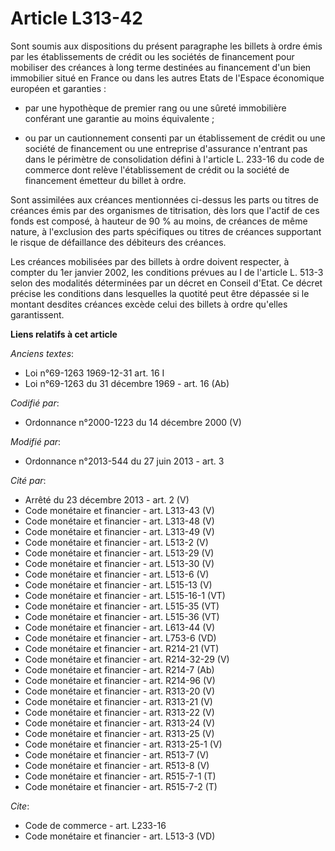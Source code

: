 # Article L313-42

Sont soumis aux dispositions du présent paragraphe les billets à ordre émis par les établissements de crédit ou les sociétés
de financement pour mobiliser des créances à long terme destinées au financement d'un bien immobilier situé en France ou dans
les autres Etats de l'Espace économique européen et garanties :

- par une hypothèque de premier rang ou une sûreté immobilière conférant une garantie au moins équivalente ;

- ou par un cautionnement consenti par un établissement de crédit ou une société de financement ou une entreprise d'assurance
n'entrant pas dans le périmètre de consolidation défini à l'article L. 233-16 du code de commerce dont relève l'établissement
de crédit ou la société de financement émetteur du billet à ordre. 

Sont assimilées aux créances mentionnées ci-dessus les parts ou titres de créances émis par des organismes de titrisation,
dès lors que l'actif de ces fonds est composé, à hauteur de 90 % au moins, de créances de même nature, à l'exclusion des
parts spécifiques ou titres de créances supportant le risque de défaillance des débiteurs des créances. 

Les créances mobilisées par des billets à ordre doivent respecter, à compter du 1er janvier 2002, les conditions prévues au I
de l'article L. 513-3 selon des modalités déterminées par un décret en Conseil d'Etat. Ce décret précise les conditions dans
lesquelles la quotité peut être dépassée si le montant desdites créances excède celui des billets à ordre qu'elles
garantissent.

**Liens relatifs à cet article**

_Anciens textes_:

  - Loi n°69-1263 1969-12-31 art. 16 I
  - Loi n°69-1263 du 31 décembre 1969 - art. 16 (Ab)

_Codifié par_:

  - Ordonnance n°2000-1223 du 14 décembre 2000 (V)

_Modifié par_:

  - Ordonnance n°2013-544 du 27 juin 2013 - art. 3

_Cité par_:

  - Arrêté du 23 décembre 2013 - art. 2 (V)
  - Code monétaire et financier - art. L313-43 (V)
  - Code monétaire et financier - art. L313-48 (V)
  - Code monétaire et financier - art. L313-49 (V)
  - Code monétaire et financier - art. L513-2 (V)
  - Code monétaire et financier - art. L513-29 (V)
  - Code monétaire et financier - art. L513-30 (V)
  - Code monétaire et financier - art. L513-6 (V)
  - Code monétaire et financier - art. L515-13 (V)
  - Code monétaire et financier - art. L515-16-1 (VT)
  - Code monétaire et financier - art. L515-35 (VT)
  - Code monétaire et financier - art. L515-36 (VT)
  - Code monétaire et financier - art. L613-44 (V)
  - Code monétaire et financier - art. L753-6 (VD)
  - Code monétaire et financier - art. R214-21 (VT)
  - Code monétaire et financier - art. R214-32-29 (V)
  - Code monétaire et financier - art. R214-7 (Ab)
  - Code monétaire et financier - art. R214-96 (V)
  - Code monétaire et financier - art. R313-20 (V)
  - Code monétaire et financier - art. R313-21 (V)
  - Code monétaire et financier - art. R313-22 (V)
  - Code monétaire et financier - art. R313-24 (V)
  - Code monétaire et financier - art. R313-25 (V)
  - Code monétaire et financier - art. R313-25-1 (V)
  - Code monétaire et financier - art. R513-7 (V)
  - Code monétaire et financier - art. R513-8 (V)
  - Code monétaire et financier - art. R515-7-1 (T)
  - Code monétaire et financier - art. R515-7-2 (T)

_Cite_:

  - Code de commerce - art. L233-16
  - Code monétaire et financier - art. L513-3 (VD)
